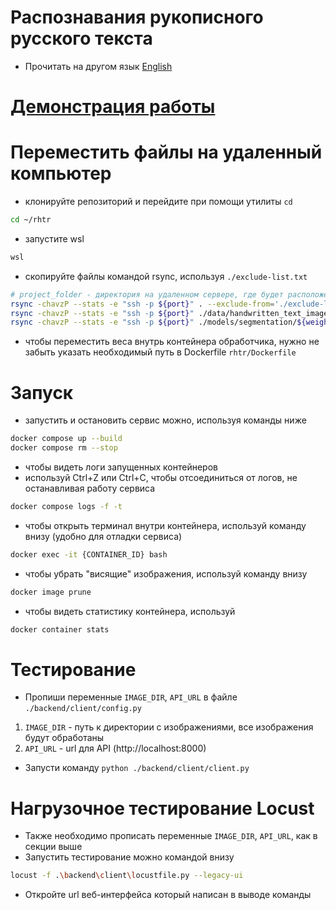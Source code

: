 # Распознавания рукописного русского текста

- Прочитать на другом язык [English](README.md)

# [Демонстрация работы](/static/video.mp4)

# Переместить файлы на удаленный компьютер

- клонируйте репозиторий и перейдите при помощи утилиты `cd`

```bash
cd ~/rhtr
```

- запустите wsl

```bash
wsl
```

- скопируйте файлы командой rsync, используя `./exclude-list.txt`

```bash
# project_folder - директория на удаленном сервере, где будет расположен код
rsync -chavzP --stats -e "ssh -p ${port}" . --exclude-from='./exclude-list.txt' ${remote_user}@${remote_host_or_ip}:${project_folder}/rhtr
rsync -chavzP --stats -e "ssh -p ${port}" ./data/handwritten_text_images ${remote_user}@${remote_host_or_ip}:${project_folder}/rhtr/data
rsync -chavzP --stats -e "ssh -p ${port}" ./models/segmentation/${weights_filename} ${remote_user}@${remote_host_or_ip}:${project_folder}/rhtr/models/segmentation
```

- чтобы переместить веса внутрь контейнера обработчика, нужно не забыть указать необходимый путь в
  Dockerfile `rhtr/Dockerfile`

# Запуск

- запустить и остановить сервис можно, используя команды ниже

```bash
docker compose up --build
docker compose rm --stop 
```

- чтобы видеть логи запущенных контейнеров
- используй Ctrl+Z или Ctrl+C, чтобы отсоединиться от логов, не останавливая работу сервиса

```bash
docker compose logs -f -t 
```

- чтобы открыть терминал внутри контейнера, используй команду внизу (удобно для отладки сервиса)

```bash
docker exec -it {CONTAINER_ID} bash
```

- чтобы убрать "висящие" изображения, используй команду внизу

```bash
docker image prune
```

- чтобы видеть статистику контейнера, используй

```bash
docker container stats
```

# Тестирование

- Пропиши переменные `IMAGE_DIR`, `API_URL` в файле `./backend/client/config.py`

1. `IMAGE_DIR` - путь к директории с изображениями, все изображения будут обработаны
2. `API_URL` - url для API (http://localhost:8000)

- Запусти команду `python ./backend/client/client.py`

# Нагрузочное тестирование Locust

- Также необходимо прописать переменные `IMAGE_DIR`, `API_URL`, как в секции выше
- Запустить тестирование можно командой внизу

```bash
locust -f .\backend\client\locustfile.py --legacy-ui
```

- Откройте url веб-интерфейса который написан в выводе команды
